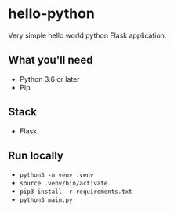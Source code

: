# hello-python
Very simple hello world python Flask application.

## What you'll need
- Python 3.6 or later
- Pip

## Stack
- Flask

## Run locally
- `python3 -m venv .venv`
- `source .venv/bin/activate`
- `pip3 install -r requirements.txt`
- `python3 main.py`
